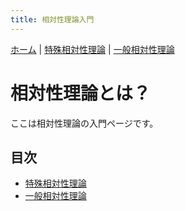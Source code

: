 ```yaml
---
title: 相対性理論入門
---
```


<script type="text/javascript" async
  src="https://cdn.jsdelivr.net/npm/mathjax@3/es5/tex-mml-chtml.js">
</script>

<nav>
  <a href="index.md">ホーム</a> |
  <a href="special.md">特殊相対性理論</a> |
  <a href="general.md">一般相対性理論</a>
</nav>

# 相対性理論とは？

ここは相対性理論の入門ページです。

## 目次

- [特殊相対性理論](special.md)
- [一般相対性理論](general.md)
